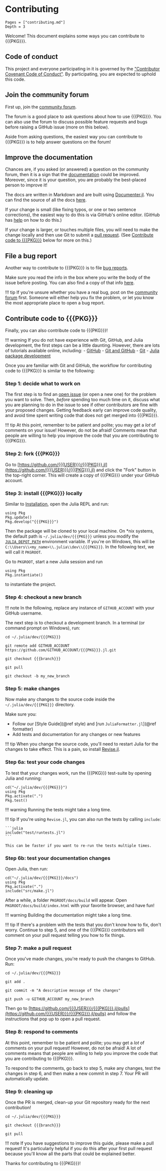 # Contributing

```@contents
Pages = ["contributing.md"]
Depth = 3
```

Welcome! This document explains some ways you can contribute to {{{PKG}}}.

## Code of conduct

This project and everyone participating in it is governed by the
["Contributor Covenant Code of Conduct"](https://github.com/MineralsCloud/.github/blob/main/CODE_OF_CONDUCT.md).
By participating, you are expected to uphold this code.

## Join the community forum

First up, join the [community forum](https://github.com/{{{USER}}}/{{{PKG}}}.jl/discussions).

The forum is a good place to ask questions about how to use {{{PKG}}}. You can also
use the forum to discuss possible feature requests and bugs before raising a
GitHub issue (more on this below).

Aside from asking questions, the easiest way you can contribute to {{{PKG}}} is to
help answer questions on the forum!

## Improve the documentation

Chances are, if you asked (or answered) a question on the community forum, then
it is a sign that the [documentation](https://{{{USER}}}.github.io/{{{PKG}}}.jl/dev/) could be
improved. Moreover, since it is your question, you are probably the best-placed
person to improve it!

The docs are written in Markdown and are built using
[Documenter.jl](https://github.com/JuliaDocs/Documenter.jl).
You can find the source of all the docs
[here](https://github.com/{{{USER}}}/{{{PKG}}}.jl/tree/{{{branch}}}/docs).

If your change is small (like fixing typos, or one or two sentence corrections),
the easiest way to do this is via GitHub's online editor. (GitHub has
[help](https://help.github.com/articles/editing-files-in-another-user-s-repository/)
on how to do this.)

If your change is larger, or touches multiple files, you will need to make the
change locally and then use Git to submit a
[pull request](https://docs.github.com/en/pull-requests/collaborating-with-pull-requests/proposing-changes-to-your-work-with-pull-requests/about-pull-requests).
(See [Contribute code to {{{PKG}}}](@ref) below for more on this.)

## File a bug report

Another way to contribute to {{{PKG}}} is to file
[bug reports](https://github.com/{{{USER}}}/{{{PKG}}}.jl/issues/new?template=bug_report.md).

Make sure you read the info in the box where you write the body of the issue
before posting. You can also find a copy of that info
[here](https://github.com/{{{USER}}}/{{{PKG}}}.jl/blob/{{{branch}}}/.github/ISSUE_TEMPLATE/bug_report.md).

!!! tip
    If you're unsure whether you have a real bug, post on the
    [community forum](https://github.com/{{{USER}}}/{{{PKG}}}.jl/discussions)
    first. Someone will either help you fix the problem, or let you know the
    most appropriate place to open a bug report.

## Contribute code to {{{PKG}}}

Finally, you can also contribute code to {{{PKG}}}!

!!! warning
    If you do not have experience with Git, GitHub, and Julia development, the
    first steps can be a little daunting. However, there are lots of tutorials
    available online, including:
    - [GitHub](https://guides.github.com/activities/hello-world/)
    - [Git and GitHub](https://try.github.io/)
    - [Git](https://git-scm.com/book/en/v2)
    - [Julia package development](https://docs.julialang.org/en/v1/stdlib/Pkg/#Developing-packages-1)

Once you are familiar with Git and GitHub, the workflow for contributing code to
{{{PKG}}} is similar to the following:

### Step 1: decide what to work on

The first step is to find an [open issue](https://github.com/{{{USER}}}/{{{PKG}}}.jl/issues)
(or open a new one) for the problem you want to solve. Then, _before_ spending
too much time on it, discuss what you are planning to do in the issue to see if
other contributors are fine with your proposed changes. Getting feedback early can
improve code quality, and avoid time spent writing code that does not get merged into
{{{PKG}}}.

!!! tip
    At this point, remember to be patient and polite; you may get a _lot_ of
    comments on your issue! However, do not be afraid! Comments mean that people are
    willing to help you improve the code that you are contributing to {{{PKG}}}.

### Step 2: fork {{{PKG}}}

Go to [https://github.com/{{{USER}}}/{{{PKG}}}.jl](https://github.com/{{{USER}}}/{{{PKG}}}.jl)
and click the "Fork" button in the top-right corner. This will create a copy of
{{{PKG}}} under your GitHub account.

### Step 3: install {{{PKG}}} locally

Similar to [Installation](@ref), open the Julia REPL and run:

```@repl
using Pkg
Pkg.update()
Pkg.develop("{{{PKG}}}")
```

Then the package will be cloned to your local machine. On *nix systems, the default path is
`~/.julia/dev/{{{PKG}}}` unless you modify the
[`JULIA_DEPOT_PATH`](http://docs.julialang.org/en/v1/manual/environment-variables/#JULIA_DEPOT_PATH-1)
environment variable. If you're on
Windows, this will be `C:\\Users\\<my_name>\\.julia\\dev\\{{{PKG}}}`.
In the following text, we will call it `PKGROOT`.

Go to `PKGROOT`, start a new Julia session and run

```@repl
using Pkg
Pkg.instantiate()
```

to instantiate the project.

### Step 4: checkout a new branch

!!! note
    In the following, replace any instance of `GITHUB_ACCOUNT` with your GitHub
    username.

The next step is to checkout a development branch. In a terminal (or command
prompt on Windows), run:

```shell
cd ~/.julia/dev/{{{PKG}}}

git remote add GITHUB_ACCOUNT https://github.com/GITHUB_ACCOUNT/{{{PKG}}}.jl.git

git checkout {{{branch}}}

git pull

git checkout -b my_new_branch
```

### Step 5: make changes

Now make any changes to the source code inside the `~/.julia/dev/{{{PKG}}}`
directory.

Make sure you:

- Follow our [Style Guide](@ref style) and [run `JuliaFormatter.jl`](@ref formatter)
- Add tests and documentation for any changes or new features

!!! tip
    When you change the source code, you'll need to restart Julia for the
    changes to take effect. This is a pain, so install
    [Revise.jl](https://github.com/timholy/Revise.jl).

### Step 6a: test your code changes

To test that your changes work, run the {{{PKG}}} test-suite by opening Julia and
running:

```@repl
cd("~/.julia/dev/{{{PKG}}}")
using Pkg
Pkg.activate(".")
Pkg.test()
```

!!! warning
    Running the tests might take a long time.

!!! tip
    If you're using `Revise.jl`, you can also run the tests by calling `include`:

    ```julia
    include("test/runtests.jl")
    ```

    This can be faster if you want to re-run the tests multiple times.

### Step 6b: test your documentation changes

Open Julia, then run:

```@repl
cd("~/.julia/dev/{{{PKG}}}/docs")
using Pkg
Pkg.activate(".")
include("src/make.jl")
```

After a while, a folder `PKGROOT/docs/build` will appear. Open
`PKGROOT/docs/build/index.html` with your favorite browser, and have fun!

!!! warning
    Building the documentation might take a long time.

!!! tip
    If there's a problem with the tests that you don't know how to fix, don't
    worry. Continue to step 5, and one of the {{{PKG}}} contributors will comment
    on your pull request telling you how to fix things.

### Step 7: make a pull request

Once you've made changes, you're ready to push the changes to GitHub. Run:

```shell
cd ~/.julia/dev/{{{PKG}}}

git add .

git commit -m "A descriptive message of the changes"

git push -u GITHUB_ACCOUNT my_new_branch
```

Then go to [https://github.com/{{{USER}}}/{{{PKG}}}.jl/pulls](https://github.com/{{{USER}}}/{{{PKG}}}.jl/pulls)
and follow the instructions that pop up to open a pull request.

### Step 8: respond to comments

At this point, remember to be patient and polite; you may get a _lot_ of
comments on your pull request! However, do not be afraid! A lot of comments
means that people are willing to help you improve the code that you are
contributing to {{{PKG}}}.

To respond to the comments, go back to step 5, make any changes, test the
changes in step 6, and then make a new commit in step 7. Your PR will
automatically update.

### Step 9: cleaning up

Once the PR is merged, clean-up your Git repository ready for the
next contribution!

```shell
cd ~/.julia/dev/{{{PKG}}}

git checkout {{{branch}}}

git pull
```

!!! note
    If you have suggestions to improve this guide, please make a pull request!
    It's particularly helpful if you do this after your first pull request
    because you'll know all the parts that could be explained better.

Thanks for contributing to {{{PKG}}}!
